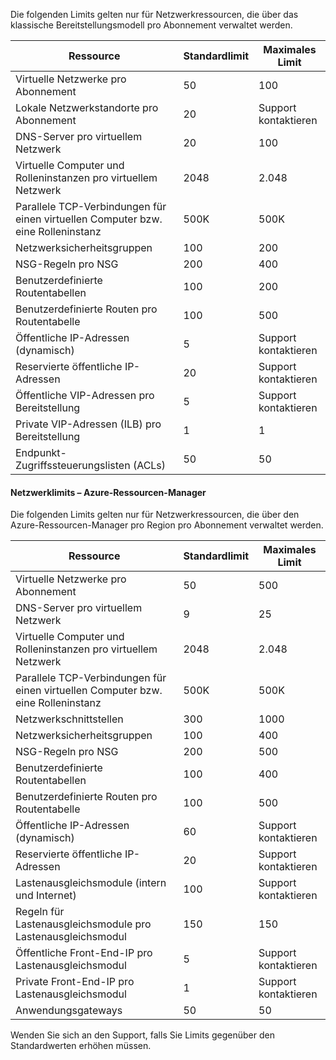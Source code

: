Die folgenden Limits gelten nur für Netzwerkressourcen, die über das klassische Bereitstellungsmodell pro Abonnement verwaltet werden.

Ressource| Standardlimit | Maximales Limit
--- | --- | --- 
Virtuelle Netzwerke pro Abonnement | 50 | 100
Lokale Netzwerkstandorte pro Abonnement | 20 | Support kontaktieren
DNS-Server pro virtuellem Netzwerk | 20 | 100
Virtuelle Computer und Rolleninstanzen pro virtuellem Netzwerk | 2048 | 2\.048
Parallele TCP-Verbindungen für einen virtuellen Computer bzw. eine Rolleninstanz | 500K | 500K 
Netzwerksicherheitsgruppen | 100 | 200
NSG-Regeln pro NSG | 200 | 400
Benutzerdefinierte Routentabellen | 100 | 200
Benutzerdefinierte Routen pro Routentabelle | 100 | 500
Öffentliche IP-Adressen (dynamisch) | 5 | Support kontaktieren
Reservierte öffentliche IP-Adressen | 20 | Support kontaktieren
Öffentliche VIP-Adressen pro Bereitstellung | 5 | Support kontaktieren
Private VIP-Adressen (ILB) pro Bereitstellung | 1 | 1
Endpunkt-Zugriffssteuerungslisten (ACLs) | 50 | 50


#### Netzwerklimits – Azure-Ressourcen-Manager

Die folgenden Limits gelten nur für Netzwerkressourcen, die über den Azure-Ressourcen-Manager pro Region pro Abonnement verwaltet werden.

Ressource| Standardlimit | Maximales Limit
--- | --- | ---
Virtuelle Netzwerke pro Abonnement | 50 | 500
DNS-Server pro virtuellem Netzwerk | 9 | 25
Virtuelle Computer und Rolleninstanzen pro virtuellem Netzwerk | 2048 | 2\.048
Parallele TCP-Verbindungen für einen virtuellen Computer bzw. eine Rolleninstanz | 500K |500K
Netzwerkschnittstellen | 300 | 1000
Netzwerksicherheitsgruppen | 100 | 400
NSG-Regeln pro NSG | 200 | 500
Benutzerdefinierte Routentabellen | 100 | 400
Benutzerdefinierte Routen pro Routentabelle | 100 | 500
Öffentliche IP-Adressen (dynamisch) | 60 | Support kontaktieren
Reservierte öffentliche IP-Adressen | 20 | Support kontaktieren
Lastenausgleichsmodule (intern und Internet) | 100 | Support kontaktieren
Regeln für Lastenausgleichsmodule pro Lastenausgleichsmodul | 150 | 150
Öffentliche Front-End-IP pro Lastenausgleichsmodul | 5 | Support kontaktieren
Private Front-End-IP pro Lastenausgleichsmodul | 1 | Support kontaktieren
Anwendungsgateways | 50 | 50

Wenden Sie sich an den Support, falls Sie Limits gegenüber den Standardwerten erhöhen müssen.

<!---HONumber=AcomDC_0224_2016-->